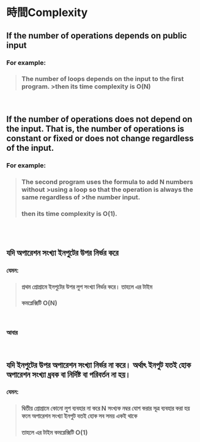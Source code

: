 # 時間Complexity
## If the number of operations depends on public input 
### For example:
>### The number of loops depends on the input to the first program. >then its time complexity is **O(N)**
<br>


## If the number of operations does not depend on the input. That is, the number of operations is constant or fixed or does not change regardless of the input.
### For example:
>### The second program uses the formula to add N numbers without >using a loop so that the operation is always the same regardless of >the number input.
>### then its time complexity is **O(1)**.
<br>
<br>

## যদি অপারেশন সংখ্যা ইনপুটের উপর নির্ভর করে 
### যেমন:
>### প্রথম প্রোগ্রামে ইনপুটের উপর লুপ সংখ্যা নির্ভর করে। তাহলে এর টাইম 
>### কমপ্লেক্সিটি O(N)
<br>

### আবার 
<br>


## যদি ইনপুটের উপর অপারেশন সংখ্যা নির্ভর না করে। অর্থাৎ ইনপুট যতই হোক অপারেশন সংখ্যা ধ্রবক বা নির্দিষ্ট বা পরিবর্তন না হয়। 
### যেমন: 
> ### দ্বিতীয় প্রোগ্রামে কোনো লুপ ব্যবহার না করে N সংখ্যক নম্বর যোগ করার সূত্র ব্যবহার করা হয় ফলে অপারেশন সংখ্যা ইনপুট যতই হোক সব সময় একই থাকে
> ### তাহলে এর টাইম কমপ্লেক্সিটি O(1)
